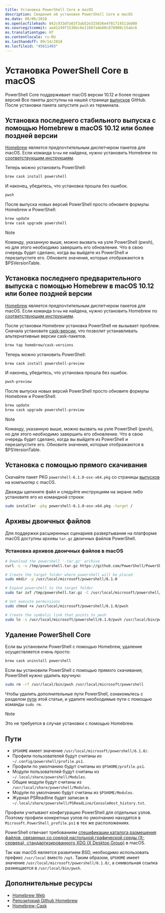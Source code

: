 ```yaml
---
title: Установка PowerShell Core в macOS
description: Сведения об установке PowerShell Core в macOS
ms.date: 08/06/2018
ms.openlocfilehash: 042c933dfa83f3ab52e315036e4f817145116d00
ms.sourcegitcommit: aa41249f153bbc6e11667ade60c878980c15abc6
ms.translationtype: HT
ms.contentlocale: ru-RU
ms.lasthandoff: 09/14/2018
ms.locfileid: "45611493"
---
```

# <a name="installing-powershell-core-on-macos"></a>Установка PowerShell Core в macOS

PowerShell Core поддерживает macOS версии 10.12 и более поздних версий
Все пакеты доступны на нашей странице [выпусков][] GitHub.
После установки пакета запустите `pwsh` из терминала.

## <a name="installation-of-latest-stable-release-via-homebrew-on-macos-1012-or-higher"></a>Установка последнего стабильного выпуска с помощью Homebrew в macOS 10.12 или более поздней версии

[Homebrew][brew] является предпочтительным диспетчером пакетов для macOS.
Если команда `brew` не найдена, нужно установить Homebrew по [соответствующим инструкциям][brew].

Теперь можно установить PowerShell:

```sh
brew cask install powershell
```

И наконец, убедитесь, что установка прошла без ошибок.

```sh
pwsh
```

После выпуска новых версий PowerShell просто обновите формулы Homebrew и PowerShell:

```sh
brew update
brew cask upgrade powershell
```

> [!NOTE]
> Команду, указанную выше, можно вызвать на узле PowerShell (pwsh), но для этого необходимо завершить его обновление. Что в свою очередь будет сделано, когда вы выйдете из PowerShell и перезапустите его.
> Обновите значения, которые отображаются в $PSVersionTable.

[brew]: http://brew.sh/

## <a name="installation-of-latest-preview-release-via-homebrew-on-macos-1012-or-higher"></a>Установка последнего предварительного выпуска с помощью Homebrew в macOS 10.12 или более поздней версии

[Homebrew][brew] является предпочтительным диспетчером пакетов для macOS.
Если команда `brew` не найдена, нужно установить Homebrew по [соответствующим инструкциям][brew].

После установки Homebrew установка PowerShell не вызывает проблем.
Сначала установите [cask-версии][cask-versions], что позволит устанавливать альтернативные версии cask-пакетов.

```sh
brew tap homebrew/cask-versions
```

Теперь можно установить PowerShell:

```sh
brew cask install powershell-preview
```

И наконец, убедитесь, что установка прошла без ошибок.

```sh
pwsh-preview
```

После выпуска новых версий PowerShell просто обновите формулы Homebrew и PowerShell:

```sh
brew update
brew cask upgrade powershell-preview
```

> [!NOTE]
> Команду, указанную выше, можно вызвать на узле PowerShell (pwsh), но для этого необходимо завершить его обновление. Что в свою очередь будет сделано, когда вы выйдете из PowerShell и перезапустите его.
> Обновите значения, которые отображаются в $PSVersionTable.

## <a name="installation-via-direct-download"></a>Установка с помощью прямого скачивания

Скачайте пакет PKG `powershell-6.1.0-osx-x64.pkg`
со страницы [выпусков][] на компьютер с macOS.

Дважды щелкните файл и следуйте инструкциям на экране либо установите его из командной строки:

```sh
sudo installer -pkg powershell-6.1.0-osx-x64.pkg -target /
```

## <a name="binary-archives"></a>Архивы двоичных файлов

Для поддержки расширенных сценариев развертывания на платформе macOS доступны архивы `tar.gz` двоичных файлов PowerShell.

### <a name="installing-binary-archives-on-macos"></a>Установка архивов двоичных файлов в macOS

```sh
# Download the powershell '.tar.gz' archive
curl -L -o /tmp/powershell.tar.gz https://github.com/PowerShell/PowerShell/releases/download/v6.1.0/powershell-6.1.0-osx-x64.tar.gz

# Create the target folder where powershell will be placed
sudo mkdir -p /usr/local/microsoft/powershell/6.1.0

# Expand powershell to the target folder
sudo tar zxf /tmp/powershell.tar.gz -C /usr/local/microsoft/powershell/6.1.0

# Set execute permissions
sudo chmod +x /usr/local/microsoft/powershell/6.1.0/pwsh

# Create the symbolic link that points to pwsh
sudo ln -s /usr/local/microsoft/powershell/6.1.0/pwsh /usr/local/bin/pwsh
```

## <a name="uninstalling-powershell-core"></a>Удаление PowerShell Core

Если вы установили PowerShell с помощью Homebrew, удаление осуществляется очень просто:

```sh
brew cask uninstall powershell
```

Если вы установили PowerShell с помощью прямого скачивания, PowerShell нужно удалить вручную:

```sh
sudo rm -rf /usr/local/bin/pwsh /usr/local/microsoft/powershell
```

Чтобы удалить дополнительные пути PowerShell, ознакомьтесь с разделом [пути](#paths) этой статьи, и удалите необходимые пути с помощью команды `sudo rm`.

> [!NOTE]
> Это не требуется в случае установки с помощью Homebrew.

## <a name="paths"></a>Пути

* `$PSHOME` имеет значение `/usr/local/microsoft/powershell/6.1.0/`.
* Профили пользователей будут считаны из `~/.config/powershell/profile.ps1`.
* Профили по умолчанию будут считаны из `$PSHOME/profile.ps1`.
* Модули пользователей будут считаны из `~/.local/share/powershell/Modules`.
* Общие модули будут считаны из `/usr/local/share/powershell/Modules`.
* Модули по умолчанию будут считаны из `$PSHOME/Modules`.
* Журнал PSReadline будет записан в `~/.local/share/powershell/PSReadLine/ConsoleHost_history.txt`.

Профили учитывают конфигурацию PowerShell для отдельных узлов.
Поэтому профили конкретных узлов по умолчанию находятся в `Microsoft.PowerShell_profile.ps1` в тех же расположениях.

PowerShell отвечает требованиям [спецификации каталога размещения файлов, связанных со средой настольной графической среды (X-сервера), стандартизированного XDG (X Desktop Group)][xdg-bds] в macOS.

Так как macOS является развитием BSD, необходимо использовать префикс `/usr/local` вместо `/opt`.
Таким образом, `$PSHOME` имеет значение `/usr/local/microsoft/powershell/6.1.0/`, а символьная ссылка размещается в `/usr/local/bin/pwsh`.

## <a name="additional-resources"></a>Дополнительные ресурсы

* [Homebrew Web][brew]
* [Репозиторий Github Homebrew][GitHub]
* [Homebrew-Cask][cask]

[brew]: http://brew.sh/
[Cask]: https://github.com/Homebrew/homebrew-cask
[cask-versions]: https://github.com/Homebrew/homebrew-cask-versions
[GitHub]: https://github.com/Homebrew
[выпусков]: https://github.com/PowerShell/PowerShell/releases/latest
[xdg-bds]: https://specifications.freedesktop.org/basedir-spec/basedir-spec-latest.html
